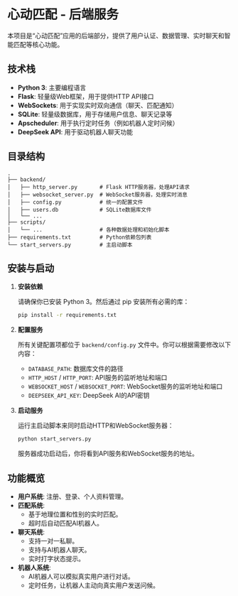 # 心动匹配 - 后端服务

本项目是“心动匹配”应用的后端部分，提供了用户认证、数据管理、实时聊天和智能匹配等核心功能。

## 技术栈

- **Python 3**: 主要编程语言
- **Flask**: 轻量级Web框架，用于提供HTTP API接口
- **WebSockets**: 用于实现实时双向通信（聊天、匹配通知）
- **SQLite**: 轻量级数据库，用于存储用户信息、聊天记录等
- **Apscheduler**: 用于执行定时任务（例如机器人定时问候）
- **DeepSeek API**: 用于驱动机器人聊天功能

## 目录结构

```
.
├── backend/
│   ├── http_server.py       # Flask HTTP服务器，处理API请求
│   ├── websocket_server.py  # WebSocket服务器，处理实时消息
│   ├── config.py            # 统一的配置文件
│   ├── users.db             # SQLite数据库文件
│   └── ...
├── scripts/
│   └── ...                  # 各种数据处理和初始化脚本
├── requirements.txt         # Python依赖包列表
└── start_servers.py         # 主启动脚本
```

## 安装与启动

1.  **安装依赖**

    请确保你已安装 Python 3。然后通过 pip 安装所有必需的库：
    ```bash
    pip install -r requirements.txt
    ```

2.  **配置服务**

    所有关键配置项都位于 `backend/config.py` 文件中。你可以根据需要修改以下内容：
    - `DATABASE_PATH`: 数据库文件的路径
    - `HTTP_HOST` / `HTTP_PORT`: API服务的监听地址和端口
    - `WEBSOCKET_HOST` / `WEBSOCKET_PORT`: WebSocket服务的监听地址和端口
    - `DEEPSEEK_API_KEY`: DeepSeek AI的API密钥

3.  **启动服务**

    运行主启动脚本来同时启动HTTP和WebSocket服务器：
    ```bash
    python start_servers.py
    ```
    服务器成功启动后，你将看到API服务和WebSocket服务的地址。

## 功能概览

- **用户系统**: 注册、登录、个人资料管理。
- **匹配系统**:
    - 基于地理位置和性别的实时匹配。
    - 超时后自动匹配AI机器人。
- **聊天系统**:
    - 支持一对一私聊。
    - 支持与AI机器人聊天。
    - 实时打字状态提示。
- **机器人系统**:
    - AI机器人可以模拟真实用户进行对话。
    - 定时任务，让机器人主动向真实用户发送问候。
